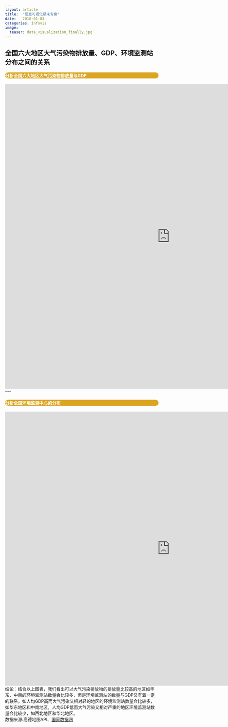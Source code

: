 ```yaml
---
layout: article
title:  "信息可视化期末专案"
date:   2018-01-03 
categories: infovis
image:
  teaser: data_visualization_finally.jpg
---
```

<div >
    <h2>全国六大地区大气污染物排放量、GDP、环境监测站分布之间的关系</h2>  
</div>
<div style="background: #DAA520; color:white;border-radius:20px">
    <h4>分析全国六大地区大气污染物排放量与GDP</h4>  
</div>
<iframe src="https://public.tableau.com/views/1_5291/2?:embed=y&:display_count=yes&publish=yes" width="1080px" height="1000px" frameborder="0"></iframe>
---

<div style="background: #DAA520; color:white;border-radius:20px">
    <h4>分析全国环境监测中心的分布</h4>  
</div>
<iframe src="https://public.tableau.com/views/_18564/sheet3?:embed=y&:display_count=yes&publish=yes" width="1080px" height="900px" frameborder="0"></iframe>
<div>结论：结合以上图表，我们看出可以大气污染排放物的排放量比较高的地区如华东、中南的环境监测站数量会比较多，但是环境监测站的数量与GDP又有着一定的联系，如人均GDP高而大气污染又相对轻的地区的环境监测站数量会比较多，如华东地区和中南地区，人均GDP低而大气污染又相对严重的地区环境监测站数量会比较少，如西北地区和华北地区。</div>
<div>数据来源:高德地图API、<a href="http://data.stats.gov.cn/">国家数据网</a></div>